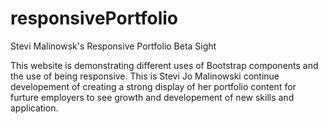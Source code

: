 # responsivePortfolio
Stevi Malinowsk's Responsive Portfolio Beta Sight

This website is demonstrating different uses of Bootstrap components and the use of being responsive. This is Stevi Jo Malinowski continue developement of creating a strong display of her portfolio content for furture employers to see growth and developement of new skills and application. 
